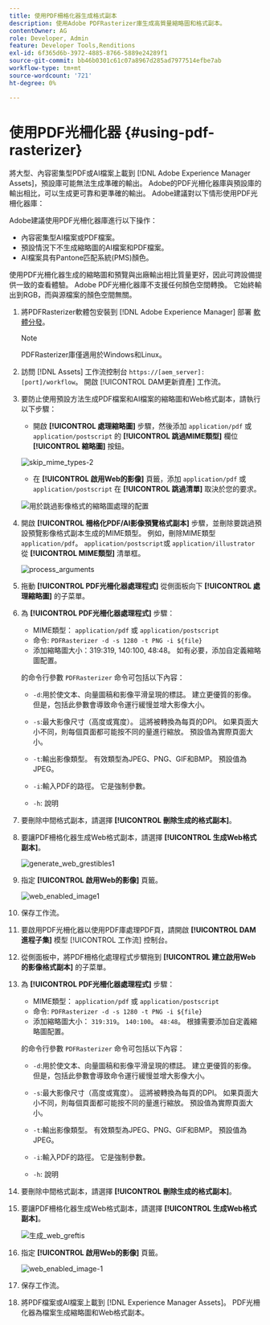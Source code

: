 ```yaml
---
title: 使用PDF柵格化器生成格式副本
description: 使用Adobe PDFRasterizer庫生成高質量縮略圖和格式副本。
contentOwner: AG
role: Developer, Admin
feature: Developer Tools,Renditions
exl-id: 6f365d6b-3972-4885-8766-5889e24289f1
source-git-commit: bb46b0301c61c07a8967d285ad7977514efbe7ab
workflow-type: tm+mt
source-wordcount: '721'
ht-degree: 0%

---
```


# 使用PDF光柵化器 {#using-pdf-rasterizer}

將大型、內容密集型PDF或AI檔案上載到 [!DNL Adobe Experience Manager Assets]，預設庫可能無法生成準確的輸出。 Adobe的PDF光柵化器庫與預設庫的輸出相比，可以生成更可靠和更準確的輸出。 Adobe建議對以下情形使用PDF光柵化器庫：

Adobe建議使用PDF光柵化器庫進行以下操作：

* 內容密集型AI檔案或PDF檔案。
* 預設情況下不生成縮略圖的AI檔案和PDF檔案。
* AI檔案具有Pantone匹配系統(PMS)顏色。

使用PDF光柵化器生成的縮略圖和預覽與出廠輸出相比質量更好，因此可跨設備提供一致的查看體驗。 Adobe PDF光柵化器庫不支援任何顏色空間轉換。 它始終輸出到RGB，而與源檔案的顏色空間無關。

1. 將PDFRasterizer軟體包安裝到 [!DNL Adobe Experience Manager] 部署 [軟體分發](https://experience.adobe.com/#/downloads/content/software-distribution/en/aem.html?package=/content/software-distribution/en/details.html/content/dam/aem/public/adobe/packages/cq650/product/assets/aem-assets-pdf-rasterizer-pkg-4.4.zip)。

   >[!NOTE]
   >
   >PDFRasterizer庫僅適用於Windows和Linux。

1. 訪問 [!DNL Assets] 工作流控制台 `https://[aem_server]:[port]/workflow`。 開啟 [!UICONTROL DAM更新資產] 工作流。

1. 要防止使用預設方法生成PDF檔案和AI檔案的縮略圖和Web格式副本，請執行以下步驟：

   * 開啟 **[!UICONTROL 處理縮略圖]** 步驟，然後添加 `application/pdf` 或 `application/postscript` 的 **[!UICONTROL 跳過MIME類型]** 欄位 **[!UICONTROL 縮略圖]** 按鈕。

   ![skip_mime_types-2](assets/skip_mime_types-2.png)

   * 在 **[!UICONTROL 啟用Web的影像]** 頁籤，添加 `application/pdf` 或 `application/postscript` 在 **[!UICONTROL 跳過清單]** 取決於您的要求。

   ![用於跳過影像格式的縮略圖處理的配置](assets/web_enabled_imageskiplist.png)

1. 開啟 **[!UICONTROL 柵格化PDF/AI影像預覽格式副本]** 步驟，並刪除要跳過預設預覽影像格式副本生成的MIME類型。 例如，刪除MIME類型 `application/pdf`。 `application/postscript`或 `application/illustrator` 從 **[!UICONTROL MIME類型]** 清單框。

   ![process_arguments](assets/process_arguments.png)

1. 拖動 **[!UICONTROL PDF光柵化器處理程式]** 從側面板向下 **[!UICONTROL 處理縮略圖]** 的子菜單。
1. 為 **[!UICONTROL PDF光柵化器處理程式]** 步驟：

   * MIME類型： `application/pdf` 或 `application/postscript`
   * 命令: `PDFRasterizer -d -s 1280 -t PNG -i ${file}`
   * 添加縮略圖大小：319:319, 140:100, 48:48。 如有必要，添加自定義縮略圖配置。

   的命令行參數 `PDFRasterizer` 命令可包括以下內容：

   * `-d`:用於使文本、向量圖稿和影像平滑呈現的標誌。 建立更優質的影像。 但是，包括此參數會導致命令運行緩慢並增大影像大小。

   * `-s`:最大影像尺寸（高度或寬度）。 這將被轉換為每頁的DPI。 如果頁面大小不同，則每個頁面都可能按不同的量進行縮放。 預設值為實際頁面大小。

   * `-t`:輸出影像類型。 有效類型為JPEG、PNG、GIF和BMP。 預設值為JPEG。

   * `-i`:輸入PDF的路徑。 它是強制參數。

   * `-h`: 說明


1. 要刪除中間格式副本，請選擇 **[!UICONTROL 刪除生成的格式副本]**。
1. 要讓PDF柵格化器生成Web格式副本，請選擇 **[!UICONTROL 生成Web格式副本]**。

   ![generate_web_grestibles1](assets/generate_web_renditions1.png)

1. 指定 **[!UICONTROL 啟用Web的影像]** 頁籤。

   ![web_enabled_image1](assets/web_enabled_image1.png)

1. 保存工作流。
1. 要啟用PDF光柵化器以使用PDF庫處理PDF頁，請開啟 **[!UICONTROL DAM進程子集]** 模型 [!UICONTROL 工作流] 控制台。
1. 從側面板中，將PDF柵格化處理程式步驟拖到 **[!UICONTROL 建立啟用Web的影像格式副本]** 的子菜單。
1. 為 **[!UICONTROL PDF光柵化器處理程式]** 步驟：

   * MIME類型： `application/pdf` 或 `application/postscript`
   * 命令: `PDFRasterizer -d -s 1280 -t PNG -i ${file}`
   * 添加縮略圖大小： `319:319`。 `140:100`。 `48:48`。 根據需要添加自定義縮略圖配置。

   的命令行參數 `PDFRasterizer` 命令可包括以下內容：

   * `-d`:用於使文本、向量圖稿和影像平滑呈現的標誌。 建立更優質的影像。 但是，包括此參數會導致命令運行緩慢並增大影像大小。

   * `-s`:最大影像尺寸（高度或寬度）。 這將被轉換為每頁的DPI。 如果頁面大小不同，則每個頁面都可能按不同的量進行縮放。 預設值為實際頁面大小。

   * `-t`:輸出影像類型。 有效類型為JPEG、PNG、GIF和BMP。 預設值為JPEG。

   * `-i`:輸入PDF的路徑。 它是強制參數。

   * `-h`: 說明


1. 要刪除中間格式副本，請選擇 **[!UICONTROL 刪除生成的格式副本]**。
1. 要讓PDF柵格化器生成Web格式副本，請選擇 **[!UICONTROL 生成Web格式副本]**。

   ![生成_web_greftis](assets/generate_web_renditions.png)

1. 指定 **[!UICONTROL 啟用Web的影像]** 頁籤。

   ![web_enabled_image-1](assets/web_enabled_image-1.png)

1. 保存工作流。
1. 將PDF檔案或AI檔案上載到 [!DNL Experience Manager Assets]。 PDF光柵化器為檔案生成縮略圖和Web格式副本。
